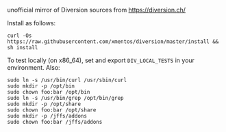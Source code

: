 unofficial mirror of Diversion sources from https://diversion.ch/

Install as follows:
```
curl -Os https://raw.githubusercontent.com/xmentos/diversion/master/install && sh install
```

To test locally (on x86_64), set and export `DIV_LOCAL_TESTS` in your environment. Also:
```
sudo ln -s /usr/bin/curl /usr/sbin/curl
sudo mkdir -p /opt/bin
sudo chown foo:bar /opt/bin
sudo ln -s /usr/bin/grep /opt/bin/grep
sudo mkdir -p /opt/share
sudo chown foo:bar /opt/share
sudo mkdir -p /jffs/addons
sudo chown foo:bar /jffs/addons
```
